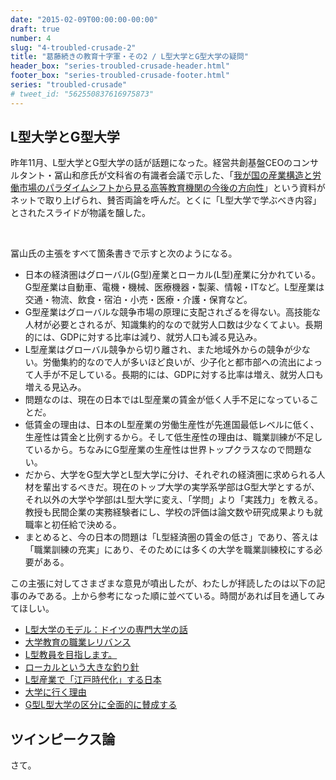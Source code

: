 ```yaml
---
date: "2015-02-09T00:00:00-00:00"
draft: true
number: 4
slug: "4-troubled-crusade-2"
title: "葛藤続きの教育十字軍・その2 / L型大学とG型大学の疑問"
header_box: "series-troubled-crusade-header.html"
footer_box: "series-troubled-crusade-footer.html"
series: "troubled-crusade"
# tweet_id: "562550837616975873"
---
```


## L型大学とG型大学

昨年11月、L型大学とG型大学の話が話題になった。経営共創基盤CEOのコンサルタント・冨山和彦氏が文科省の有識者会議で示した、「[我が国の産業構造と労働市場のパラダイムシフトから見る高等教育機関の今後の方向性](http://www.mext.go.jp/b_menu/shingi/chousa/koutou/061/gijiroku/__icsFiles/afieldfile/2014/10/23/1352719_4.pdf)」という資料がネットで取り上げられ、賛否両論を呼んだ。とくに「L型大学で学ぶべき内容」とされたスライドが物議を醸した。

<figure>
	<img src="http://blog-images.chibicode.com/dist/edo/4/lvsg.jpg" alt="" >
  <figcaption><a href="http://thepage.jp/detail/20141107-00000003-wordleaf"></a></figcaption>
</figure>

冨山氏の主張をすべて箇条書きで示すと次のようになる。

- 日本の経済圏はグローバル(G型)産業とローカル(L型)産業に分かれている。G型産業は自動車、電機・機械、医療機器・製薬、情報・ITなど。L型産業は交通・物流、飲食・宿泊・小売・医療・介護・保育など。
- G型産業はグローバルな競争市場の原理に支配されざるを得ない。高技能な人材が必要とされるが、知識集約的なので就労人口数は少なくてよい。長期的には、GDPに対する比率は減り、就労人口も減る見込み。
- L型産業はグローバル競争から切り離され、また地域外からの競争が少ない。労働集約的なので人が多いほど良いが、少子化と都市部への流出によって人手が不足している。長期的には、GDPに対する比率は増え、就労人口も増える見込み。
- 問題なのは、現在の日本ではL型産業の賃金が低く人手不足になっていることだ。
- 低賃金の理由は、日本のL型産業の労働生産性が先進国最低レベルに低く、生産性は賃金と比例するから。そして低生産性の理由は、職業訓練が不足しているから。ちなみにG型産業の生産性は世界トップクラスなので問題ない。
- だから、大学をG型大学とL型大学に分け、それぞれの経済圏に求められる人材を輩出するべきだ。現在のトップ大学の実学系学部はG型大学とするが、それ以外の大学や学部はL型大学に変え、「学問」より「実践力」を教える。教授も民間企業の実務経験者にし、学校の評価は論文数や研究成果よりも就職率と初任給で決める。
- まとめると、今の日本の問題は「L型経済圏の賃金の低さ」であり、答えは「職業訓練の充実」にあり、そのためには多くの大学を職業訓練校にする必要がある。

この主張に対してさまざまな意見が噴出したが、わたしが拝読したのは以下の記事のみである。上から参考になった順に並べている。時間があれば目を通してみてほしい。

- [L型大学のモデル：ドイツの専門大学の話](http://d.hatena.ne.jp/next49/20141026/p2)
- [大学教育の職業レリバンス](http://eulabourlaw.cocolog-nifty.com/blog/2014/11/post-7bfe.html)
- [L型教員を目指します。](http://d.hatena.ne.jp/osakaeco/20141027/p1)
- [ローカルという大きな釣り針](http://blog.szk.cc/2015/01/26/the-local-as-a-hook/)
- [L型産業で「江戸時代化」する日本](http://www.newsweekjapan.jp/column/ikeda/2014/11/l.php)
- [大学に行く理由](http://business.nikkeibp.co.jp/article/life/20141030/273213/)
- [G型L型大学の区分に全面的に賛成する](http://blogos.com/article/97274/)

## ツインピークス論

さて。
